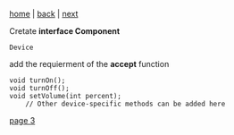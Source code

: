 [home](./page01.md) | [back](./page01.md) | [next](./page03.md)

Cretate **interface Component**

```
Device
```

add the requierment of the **accept** function
```
void turnOn();
void turnOff();
void setVolume(int percent);
    // Other device-specific methods can be added here
```


[page 3](./page03.md)
